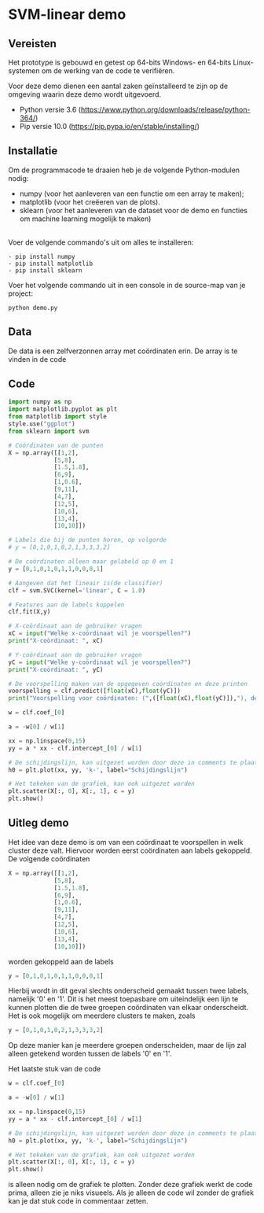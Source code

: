 # SVM-linear demo

## Vereisten
Het prototype is gebouwd en getest op 64-bits Windows- en 64-bits Linux-systemen om de werking van de code te verifiëren.

Voor deze demo dienen een aantal zaken geïnstalleerd te zijn op de omgeving waarin deze demo wordt uitgevoerd.

- Python versie 3.6   (https://www.python.org/downloads/release/python-364/)
- Pip versie 10.0     (https://pip.pypa.io/en/stable/installing/)

## Installatie
Om de programmacode te draaien heb je de volgende Python-modulen nodig:

- numpy (voor het aanleveren van een functie om een array te maken);
- matplotlib (voor het creëeren van de plots).
- sklearn (voor het aanleveren van de dataset voor de demo en functies om machine learning mogelijk te maken)<br><br>

Voer de volgende commando's uit om alles te installeren: <br>
```
- pip install numpy
- pip install matplotlib
- pip install sklearn
```

Voer het volgende commando uit in een console in de source-map van je project:
```
python demo.py
```

## Data
De data is een zelfverzonnen array met coördinaten erin. De array is te vinden in de code

## Code
```python
import numpy as np
import matplotlib.pyplot as plt
from matplotlib import style
style.use("ggplot")
from sklearn import svm

# Coördinaten van de punten
X = np.array([[1,2],
             [5,8],
             [1.5,1.8],
             [6,9],
             [1,0.6],
             [9,11],
             [4,7],
             [12,5],
             [10,6],
             [13,4],
             [10,10]])

# Labels die bij de punten horen, op volgorde
# y = [0,1,0,1,0,2,1,3,3,3,2]

# De coördinaten alleen maar gelabeld op 0 en 1
y = [0,1,0,1,0,1,1,0,0,0,1]

# Aangeven dat het lineair is(de classifier)
clf = svm.SVC(kernel='linear', C = 1.0)

# Features aan de labels koppelen
clf.fit(X,y)

# X-coördinaat aan de gebruiker vragen
xC = input("Welke x-coördinaat wil je voorspellen?")
print("X-coördinaat: ", xC)

# Y-coördinaat aan de gebruiker vragen
yC = input("Welke y-coördinaat wil je voorspellen?")
print("X-coördinaat: ", yC)

# De voorspelling maken van de opgegeven coördinaten en deze printen
voorspelling = clf.predict([float(xC),float(yC)])
print("Voorspelling voor coördinaten: (",([float(xC),float(yC)]),"), de voorspelling valt binnen categorie ", voorspelling)

w = clf.coef_[0]

a = -w[0] / w[1]

xx = np.linspace(0,15)
yy = a * xx - clf.intercept_[0] / w[1]

# De schijdingslijn, kan uitgezet worden door deze in comments te plaatsen
h0 = plt.plot(xx, yy, 'k-', label="Schijdingslijn")

# Het tekeken van de grafiek, kan ook uitgezet worden
plt.scatter(X[:, 0], X[:, 1], c = y)
plt.show()

```

## Uitleg demo
Het idee van deze demo is om van een coördinaat te voorspellen in welk cluster deze valt. Hiervoor worden eerst coördinaten aan labels gekoppeld. 
De volgende coördinaten 
```python
X = np.array([[1,2],
             [5,8],
             [1.5,1.8],
             [6,9],
             [1,0.6],
             [9,11],
             [4,7],
             [12,5],
             [10,6],
             [13,4],
             [10,10]])
```
worden gekoppeld aan de labels
```python
y = [0,1,0,1,0,1,1,0,0,0,1]
```
Hierbij wordt in dit geval slechts onderscheid gemaakt tussen twee labels, namelijk '0' en '1'. Dit is het meest toepasbare om uiteindelijk een lijn te kunnen plotten die de twee groepen coördinaten van elkaar onderscheidt. Het is ook mogelijk om meerdere clusters te maken, zoals
```python
y = [0,1,0,1,0,2,1,3,3,3,2]
```
Op deze manier kan je meerdere groepen onderscheiden, maar de lijn zal alleen getekend worden tussen de labels '0' en '1'. 

Het laatste stuk van de code
```python
w = clf.coef_[0]

a = -w[0] / w[1]

xx = np.linspace(0,15)
yy = a * xx - clf.intercept_[0] / w[1]

# De schijdingslijn, kan uitgezet worden door deze in comments te plaatsen
h0 = plt.plot(xx, yy, 'k-', label="Schijdingslijn")

# Het tekeken van de grafiek, kan ook uitgezet worden
plt.scatter(X[:, 0], X[:, 1], c = y)
plt.show()
```
is alleen nodig om de grafiek te plotten. Zonder deze grafiek werkt de code prima, alleen zie je niks visueels. Als je alleen de code wil zonder de grafiek kan je dat stuk code in commentaar zetten. 

